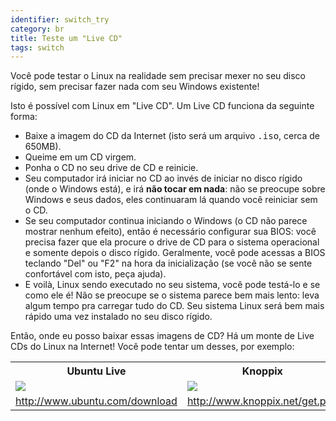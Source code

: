 ```yaml
---
identifier: switch_try
category: br
title: Teste um "Live CD"
tags: switch
---
```


Você pode testar o Linux na realidade sem precisar mexer no seu disco rígido, sem precisar fazer nada com seu Windows existente! 

Isto é possível com Linux em "Live CD". Um Live CD funciona da seguinte forma:

<ul>

<li>Baixe a imagem do CD da Internet (isto será um arquivo <tt>.iso</tt>, cerca de 650MB). </li>

<li>Queime em um CD virgem.</li>

<li>Ponha o CD no seu drive de CD e reinicie.</li>

<li>Seu computador irá iniciar no CD ao invés de iniciar no disco rígido (onde o Windows está), e irá <b>não tocar em nada</b>: não se preocupe sobre Windows e seus dados, eles continuaram lá quando você reiniciar sem o CD. </li>

<li>Se seu computador continua iniciando o Windows (o CD não parece mostrar nenhum efeito), então é necessário configurar sua BIOS: você precisa fazer que ela procure o drive de CD para o sistema operacional e somente depois o disco rígido. Geralmente, você pode acessas a BIOS teclando "Del" ou "F2" na hora da inicialização (se você não se sente confortável com isto, peça ajuda).</li>

<li>E voilà, Linux sendo executado no seu sistema, você pode testá-lo e se como ele é! Não se preocupe se o sistema parece bem mais lento: leva algum tempo pra carregar tudo do CD. Seu sistema Linux será bem mais rápido uma vez instalado no seu disco rígido.</li>

</ul>

Então, onde eu posso baixar essas imagens de CD? Há um monte de Live CDs do Linux na Internet! Você pode tentar um desses, por exemplo:

<table cols="3">
<tbody><tr>
<th>Ubuntu Live</th>
<th>Knoppix</th>
</tr>


<tr>
<td><a href="/img/ubuntu.png"><img src="/img/ubuntu_thumbnail.png"></a></td>
<td><a href="/img/knoppix.png"><img src="/img/knoppix_thumbnail.png"></a></td>
</tr>

<tr>
<td><a href="http://www.ubuntu.com/download"> http://www.ubuntu.com/download</a></td>
<td><a href="http://www.knoppix.net/get.php"> http://www.knoppix.net/get.php</a></td>

</tr>

</tbody></table>

